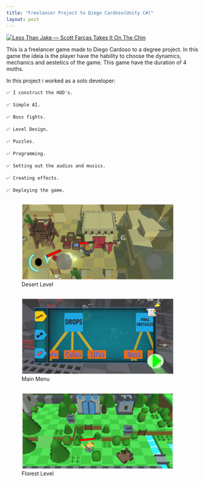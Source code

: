 ```yaml
---
title: "Freelancer Project to Diego Cardoso(Unity C#)"
layout: post
---
```


[![Less Than Jake — Scott Farcas Takes It On The Chin](https://img.youtube.com/vi/cp1yax5sLmA/0.jpg)](https://youtu.be/cp1yax5sLmA)



This is a freelancer game made to Diego Cardoso to a degree project. In this game the ideia is the player have the hability to choose the dynamics, mechanics and aestetics of the game.
This game have the duration of 4 moths.


In this project i worked as a solo developer:

    ✅ I construct the HUD's.
    
    ✅ Simple AI.
    
    ✅ Boss fights.
    
    ✅ Level Design.
    
    ✅ Puzzles.
    
    ✅ Programming.
    
    ✅ Setting out the audios and musics.
    
    ✅ Creating effects.
    
    ✅ Deploying the game.
    


<div class="row">
  <div class="column">    
     <figure>
            <img src="/assets/fontawesome/dog01.png" width="400" height="200" alt="Desert Level"> 
          <figcaption>Desert Level</figcaption>
    </figure>
  </div>
  <div class="column">
     <figure>
        <img src="/assets/fontawesome/dog02.png" width="400" height="200" alt="Main Menu">  
      <figcaption>Main Menu</figcaption>         
      </figure>
  </div>  
     <div class="column">
     <figure>
        <img src="/assets/fontawesome/dog03.png" width="400" height="200" alt="Florest Level">  
      <figcaption>Florest Level</figcaption>         
      </figure>
  </div>  
</div>
